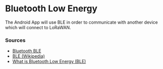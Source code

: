 # Bluetooth Low Energy
The Android App will use BLE in order to communicate with another device which will connect to LoRaWAN. 

### Sources
- [Bluetooth BLE](https://www.bluetooth.com/bluetooth-resources/intro-to-bluetooth-low-energy/)
- [BLE (Wikipedia)](https://en.wikipedia.org/wiki/Bluetooth_Low_Energy)
- [What is Bluetooth Low Energy (BLE)](https://litum.com/what-is-ble-how-does-ble-work/)
